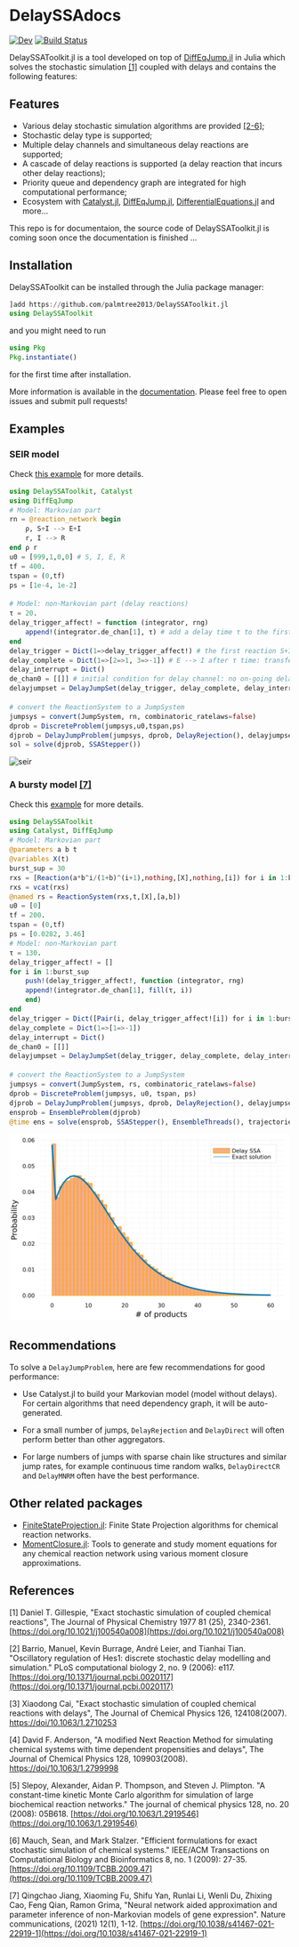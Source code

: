 # DelaySSAdocs

<!-- [![Stable](https://img.shields.io/badge/docs-stable-blue.svg)](https://palmtree2013.github.io/DelaySSAdocs.jl/stable) -->
[![Dev](https://img.shields.io/badge/docs-dev-blue.svg)](https://palmtree2013.github.io/DelaySSAdocs.jl/dev)
[![Build Status](https://github.com/palmtree2013/DelaySSAdocs.jl/actions/workflows/CI.yml/badge.svg?branch=main)](https://github.com/palmtree2013/DelaySSAdocs.jl/actions/workflows/CI.yml?query=branch%3Amain)
<!-- [![Coverage](https://codecov.io/gh/palmtree2013/DelaySSAdocs.jl/branch/main/graph/badge.svg)](https://codecov.io/gh/palmtree2013/DelaySSAdocs.jl) -->

DelaySSAToolkit.jl is a tool developed on top of [DiffEqJump.jl](https://github.com/SciML/DiffEqJump.jl) in Julia which solves the stochastic simulation [[1]](#1) coupled with delays and contains the following features:

## Features
- Various delay stochastic simulation algorithms are provided [[2-6]](#2);
- Stochastic delay type is supported;
- Multiple delay channels and simultaneous delay reactions are supported;
- A cascade of delay reactions is supported (a delay reaction that incurs other delay reactions);
- Priority queue and dependency graph are integrated for high computational performance;
- Ecosystem with [Catalyst.jl](https://github.com/SciML/Catalyst.jl), [DiffEqJump.jl](https://github.com/SciML/DiffEqJump.jl), [DifferentialEquations.jl](https://github.com/JuliaDiffEq/DifferentialEquations.jl) and more...

This repo is for documentaion, the source code of DelaySSAToolkit.jl is coming soon once the documentation is finished ...

## Installation
DelaySSAToolkit can be installed through the Julia package manager:
```julia 
]add https://github.com/palmtree2013/DelaySSAToolkit.jl
using DelaySSAToolkit
```
and you might need to run
```julia
using Pkg
Pkg.instantiate()
```
for the first time after installation.

More information is available in the [documentation](https://palmtree2013.github.io/DelaySSAToolkit.jl/dev/). Please feel free to open issues and submit pull requests!


## Examples
### SEIR model
Check [this example](https://palmtree2013.github.io/DelaySSAToolkit.jl/dev/tutorials/tutorials/) for more details.
```julia
using DelaySSAToolkit, Catalyst
using DiffEqJump
# Model: Markovian part
rn = @reaction_network begin
    ρ, S+I --> E+I
    r, I --> R
end ρ r
u0 = [999,1,0,0] # S, I, E, R
tf = 400.
tspan = (0,tf)
ps = [1e-4, 1e-2]

# Model: non-Markovian part (delay reactions)
τ = 20.
delay_trigger_affect! = function (integrator, rng)
    append!(integrator.de_chan[1], τ) # add a delay time τ to the first delay channel
end
delay_trigger = Dict(1=>delay_trigger_affect!) # the first reaction S+I -> E+I will trigger a delay reaction: E --> I after τ time.  
delay_complete = Dict(1=>[2=>1, 3=>-1]) # E --> I after τ time: transfer from E (minus 1) to I (plus 1) after the completed delay reaction
delay_interrupt = Dict() 
de_chan0 = [[]] # initial condition for delay channel: no on-going delay reactions
delayjumpset = DelayJumpSet(delay_trigger, delay_complete, delay_interrupt)

# convert the ReactionSystem to a JumpSystem
jumpsys = convert(JumpSystem, rn, combinatoric_ratelaws=false)
dprob = DiscreteProblem(jumpsys,u0,tspan,ps)
djprob = DelayJumpProblem(jumpsys, dprob, DelayRejection(), delayjumpset, de_chan0, save_positions=(true,true))
sol = solve(djprob, SSAStepper())
```
![seir](docs/src/assets/seir.svg)

### A bursty model [[7]](#7)
Check this [example](https://palmtree2013.github.io/DelaySSAToolkit.jl/dev/tutorials/bursty/) for more details.
```julia
using DelaySSAToolkit
using Catalyst, DiffEqJump
# Model: Markovian part
@parameters a b t
@variables X(t)
burst_sup = 30
rxs = [Reaction(a*b^i/(1+b)^(i+1),nothing,[X],nothing,[i]) for i in 1:burst_sup]
rxs = vcat(rxs)
@named rs = ReactionSystem(rxs,t,[X],[a,b])
u0 = [0]
tf = 200.
tspan = (0,tf)
ps = [0.0282, 3.46]
# Model: non-Markovian part
τ = 130.
delay_trigger_affect! = []
for i in 1:burst_sup
    push!(delay_trigger_affect!, function (integrator, rng)
    append!(integrator.de_chan[1], fill(τ, i))
    end)
end
delay_trigger = Dict([Pair(i, delay_trigger_affect![i]) for i in 1:burst_sup])
delay_complete = Dict(1=>[1=>-1])
delay_interrupt = Dict()
de_chan0 = [[]]
delayjumpset = DelayJumpSet(delay_trigger, delay_complete, delay_interrupt)

# convert the ReactionSystem to a JumpSystem
jumpsys = convert(JumpSystem, rs, combinatoric_ratelaws=false)
dprob = DiscreteProblem(jumpsys, u0, tspan, ps)
djprob = DelayJumpProblem(jumpsys, dprob, DelayRejection(), delayjumpset, de_chan0, save_positions=(false,false))
ensprob = EnsembleProblem(djprob)
@time ens = solve(ensprob, SSAStepper(), EnsembleThreads(), trajectories=10^5)
```
![bursty](docs/src/assets/bursty.svg)


## Recommendations
To solve a `DelayJumpProblem`, here are few recommendations for good performance:

- Use Catalyst.jl to build your Markovian model (model without delays). For certain algorithms that need dependency graph, it will be auto-generated. 

- For a small number of jumps, `DelayRejection` and `DelayDirect` will often perform better than other aggregators.

- For large numbers of jumps with sparse chain like structures and similar jump rates, for example continuous time random walks, `DelayDirectCR` and `DelayMNRM` often have the best performance.

## Other related packages
- [FiniteStateProjection.jl](https://github.com/kaandocal/FiniteStateProjection.jl): Finite State Projection algorithms for chemical reaction networks.
- [MomentClosure.jl](https://github.com/augustinas1/MomentClosure.jl): Tools to generate and study moment equations for any chemical reaction network using various moment closure approximations.

## References
<a id="1">[1]</a> Daniel T. Gillespie, "Exact stochastic simulation of coupled chemical reactions", The Journal of Physical Chemistry 1977 81 (25), 2340-2361.
[https://doi.org/10.1021/j100540a008](https://doi.org/10.1021/j100540a008)

<a id="2">[2]</a> Barrio, Manuel, Kevin Burrage, André Leier, and Tianhai Tian. "Oscillatory regulation of Hes1: discrete stochastic delay modelling and simulation." PLoS computational biology 2, no. 9 (2006): e117. [https://doi.org/10.1371/journal.pcbi.0020117](https://doi.org/10.1371/journal.pcbi.0020117)

<a id="3">[3]</a> Xiaodong Cai, "Exact stochastic simulation of coupled chemical reactions with delays", The Journal of Chemical Physics 126, 124108(2007).
[https://doi/10.1063/1.2710253](https://aip.scitation.org/doi/10.1063/1.2710253)

<a id="4">[4]</a> David F. Anderson, "A modified Next Reaction Method for simulating chemical systems with time dependent propensities and delays", The Journal of Chemical Physics 128, 109903(2008).
[https://doi/10.1063/1.2799998](https://aip.scitation.org/doi/10.1063/1.2799998)

<a id="5">[5]</a> Slepoy, Alexander, Aidan P. Thompson, and Steven J. Plimpton. "A constant-time kinetic Monte Carlo algorithm for simulation of large biochemical reaction networks." The journal of chemical physics 128, no. 20 (2008): 05B618. [https://doi.org/10.1063/1.2919546](https://doi.org/10.1063/1.2919546)

<a id="6">[6]</a> Mauch, Sean, and Mark Stalzer. "Efficient formulations for exact stochastic simulation of chemical systems." IEEE/ACM Transactions on Computational Biology and Bioinformatics 8, no. 1 (2009): 27-35. [https://doi.org/10.1109/TCBB.2009.47](https://doi.org/10.1109/TCBB.2009.47)

<a id="7">[7]</a> Qingchao Jiang, Xiaoming Fu, Shifu Yan, Runlai Li, Wenli Du, Zhixing Cao, Feng Qian, Ramon Grima, "Neural network aided approximation and parameter inference of non-Markovian models of gene expression". Nature communications, (2021) 12(1), 1-12. [https://doi.org/10.1038/s41467-021-22919-1](https://doi.org/10.1038/s41467-021-22919-1)
